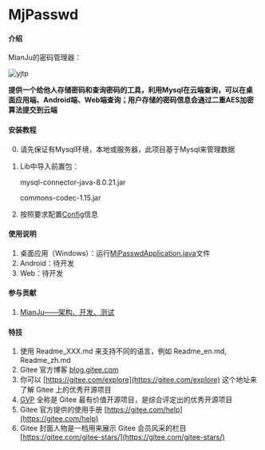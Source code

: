 # MjPasswd

#### 介绍
MianJu的密码管理器：

![yjtp](https://ae01.alicdn.com/kf/U9a22477757b242ad902ee9d807c4dfd3M.jpg)

**提供一个给他人存储密码和查询密码的工具，利用Mysql在云端查询，可以在桌面应用端、Android端、Web端查询；用户存储的密码信息会通过二重AES加密算法提交到云端**



#### 安装教程

0. 请先保证有Mysql环境，本地或服务器，此项目基于Mysql来管理数据

1. Lib中导入前置包：

   mysql-connector-java-8.0.21.jar 

   commons-codec-1.15.jar

2.  按照要求配置[Config](https://gitee.com/mian_j/mj-passwd/blob/master/MJpasswd/src/com/MianJu/config/Config.java)信息

#### 使用说明

1.  桌面应用（Windows）：运行[MjPasswdApplication.java](https://gitee.com/mian_j/mj-passwd/blob/master/MJpasswd/src/com/MianJu/src/MjPasswdApplication.java)文件
2.  Android：待开发
3.  Web：待开发

#### 参与贡献

1.  [MianJu——架构、开发、测试](http://mianj.xyz/)


#### 特技

1.  使用 Readme\_XXX.md 来支持不同的语言，例如 Readme\_en.md, Readme\_zh.md
2.  Gitee 官方博客 [blog.gitee.com](https://blog.gitee.com)
3.  你可以 [https://gitee.com/explore](https://gitee.com/explore) 这个地址来了解 Gitee 上的优秀开源项目
4.  [GVP](https://gitee.com/gvp) 全称是 Gitee 最有价值开源项目，是综合评定出的优秀开源项目
5.  Gitee 官方提供的使用手册 [https://gitee.com/help](https://gitee.com/help)
6.  Gitee 封面人物是一档用来展示 Gitee 会员风采的栏目 [https://gitee.com/gitee-stars/](https://gitee.com/gitee-stars/)
